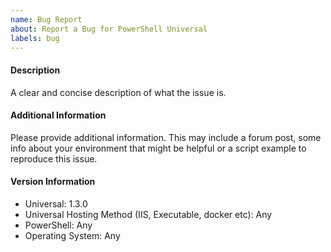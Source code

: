 ```yaml
---
name: Bug Report
about: Report a Bug for PowerShell Universal
labels: bug
---
```


#### Description

A clear and concise description of what the issue is.


#### Additional Information

Please provide additional information. This may include a forum post, some info about your environment that might be helpful or a script example to reproduce this issue. 


#### Version Information

- Universal: 1.3.0
- Universal Hosting Method (IIS, Executable, docker etc): Any
- PowerShell: Any
- Operating System: Any